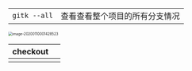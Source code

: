 |              |                                |
| ------------ | ------------------------------ |
| `gitk --all` | 查看查看整个项目的所有分支情况 |

<img src="C:\Users\EDZ\AppData\Roaming\Typora\typora-user-images\image-20200110001428523.png" alt="image-20200110001428523" style="zoom:50%;" />

| checkout |      |
| -------- | ---- |
|          |      |

